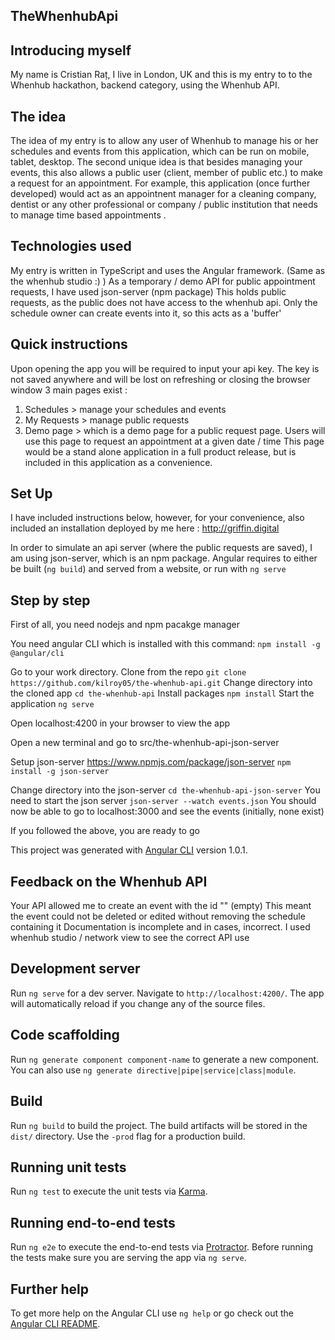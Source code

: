 ## TheWhenhubApi

## Introducing myself
My name is Cristian Raț, I live in London, UK and this is my entry to to the Whenhub hackathon, backend category, using the Whenhub API.

## The idea
The idea of my entry is to allow any user of Whenhub to manage his or her schedules and events from this application, which can be run on mobile, tablet, desktop.
The second unique idea is that besides managing your events, this also allows a public user (client, member of public etc.) to make a request for an appointment.
For example, this application (once further developed) would act as an appointnent manager for a cleaning company, dentist or any other professional or company / public institution that needs to manage time based appointments .

## Technologies used
My entry is written in TypeScript and uses the Angular framework. (Same as the whenhub studio :) )
As a temporary / demo API for public appointment requests, I have used json-server (npm package)
This holds public requests, as the public does not have access to the whenhub api. Only the schedule owner can create events into it, so this acts as a 'buffer'

## Quick instructions
Upon opening the app you will be required to input your api key. The key is not saved anywhere and will be lost on refreshing or closing the browser window
3 main pages exist : 
1. Schedules > manage your schedules and events
2. My Requests > manage public requests
3. Demo page > which is a demo page for a public request page. Users will use this page to request an appointment at a given date / time
This page would be a stand alone application in a full product release, but is included in this application as a convenience.

## Set Up
I have included instructions below, however, for your convenience, also included an installation deployed by me here : http://griffin.digital

In order to simulate an api server (where the public requests are saved), I am using json-server, which is an npm package.
Angular requires to either be built (`ng build`) and served from a website, or run with `ng serve`

## Step by step
First of all, you need nodejs and npm pacakge manager

You need angular CLI which is installed with this command: 
`npm install -g @angular/cli`

Go to your work directory.
Clone from the repo
`git clone https://github.com/kilroy05/the-whenhub-api.git`
Change directory into the cloned app
`cd the-whenhub-api`
Install packages
`npm install`
Start the application
`ng serve`

Open localhost:4200 in your browser to view the app

Open a new terminal and go to src/the-whenhub-api-json-server

Setup json-server https://www.npmjs.com/package/json-server
`npm install -g json-server`

Change directory into the json-server 
`cd the-whenhub-api-json-server`
You need to start the json server
`json-server --watch events.json`
You should now be able to go to localhost:3000 and see the events (initially, none exist)

If you followed the above, you are ready to go

This project was generated with [Angular CLI](https://github.com/angular/angular-cli) version 1.0.1.


## Feedback on the Whenhub API
Your API allowed me to create an event with the id "" (empty)
This meant the event could not be deleted or edited without removing the schedule containing it
Documentation is incomplete and in cases, incorrect. I used whenhub studio / network view to see the correct API use


## Development server

Run `ng serve` for a dev server. Navigate to `http://localhost:4200/`. The app will automatically reload if you change any of the source files.

## Code scaffolding

Run `ng generate component component-name` to generate a new component. You can also use `ng generate directive|pipe|service|class|module`.

## Build

Run `ng build` to build the project. The build artifacts will be stored in the `dist/` directory. Use the `-prod` flag for a production build.

## Running unit tests

Run `ng test` to execute the unit tests via [Karma](https://karma-runner.github.io).

## Running end-to-end tests

Run `ng e2e` to execute the end-to-end tests via [Protractor](http://www.protractortest.org/).
Before running the tests make sure you are serving the app via `ng serve`.

## Further help

To get more help on the Angular CLI use `ng help` or go check out the [Angular CLI README](https://github.com/angular/angular-cli/blob/master/README.md).